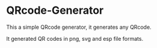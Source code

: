 # QRcode-Generator

This a simple QRcode generator, it generates any QRcode.

It generated QR codes in png, svg and esp file formats.
